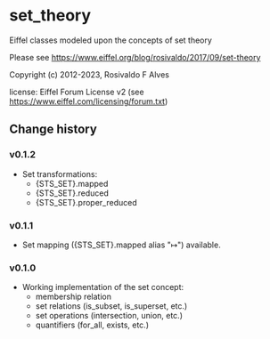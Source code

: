 # set_theory
Eiffel classes modeled upon the concepts of set theory

Please see https://www.eiffel.org/blog/rosivaldo/2017/09/set-theory

Copyright (c) 2012-2023, Rosivaldo F Alves

license: Eiffel Forum License v2 (see https://www.eiffel.com/licensing/forum.txt)

## Change history
### v0.1.2
- Set transformations:
    - {STS_SET}.mapped
    - {STS_SET}.reduced
    - {STS_SET}.proper_reduced
### v0.1.1
- Set mapping ({STS_SET}.mapped alias "↦") available.
### v0.1.0
- Working implementation of the set concept:
    - membership relation
    - set relations (is_subset, is_superset, etc.)
    - set operations (intersection, union, etc.)
    - quantifiers (for_all, exists, etc.)
